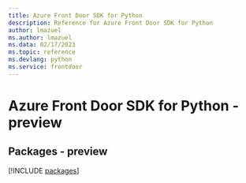 ```yaml
---
title: Azure Front Door SDK for Python
description: Reference for Azure Front Door SDK for Python
author: lmazuel
ms.author: lmazuel
ms.data: 02/17/2023
ms.topic: reference
ms.devlang: python
ms.service: frontdoor
---
```

# Azure Front Door SDK for Python - preview
## Packages - preview
[!INCLUDE [packages](front-door-index.md)]